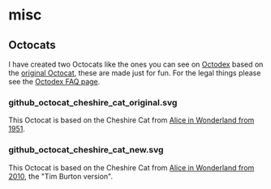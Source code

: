 misc
====

Octocats
--------

I have created two Octocats like the ones you can see on [Octodex](http://octodex.github.com/) based on the [original Octocat](http://octodex.github.com/original/), these are made just for fun. For the legal things please see the [Octodex FAQ page](http://octodex.github.com/faq.html).

### github_octocat_cheshire_cat_original.svg
This Octocat is based on the Cheshire Cat from [Alice in Wonderland from 1951](http://www.imdb.com/title/tt0043274/).

### github_octocat_cheshire_cat_new.svg
This Octocat is based on the Cheshire Cat from [Alice in Wonderland from 2010](http://www.imdb.com/title/tt1014759/), the "Tim Burton version".
